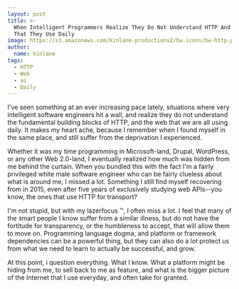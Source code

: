 ```yaml
---
layout: post
title: >-
  When Intelligent Programmers Realize They Do Not Understand HTTP And The Web
  That They Use Daily
image: https://s3.amazonaws.com/kinlane-productions2/bw-icons/bw-http.png
author:
  name: kinlane
tags:
  - HTTP
  - Web
  - ai
  - Daily
---
```

I've seen something at an ever increasing pace lately, situations where very intelligent software engineers hit a wall, and realize they do not understand the fundamental building blocks of HTTP, and the web that we are all using daily. It makes my heart ache, because I remember when I found myself in the same place, and still suffer from the deprivation I experienced.

Whether it was my time programming in Microsoft-land, Drupal, WordPress, or any other Web 2.0-land, I eventually realized how much was hidden from me behind the curtain. When you bundled this with the fact I'm a fairly privileged white male software engineer who can be fairly clueless about what is around me, I missed a lot. Something I still find myself recovering from in 2015, even after five years of exclusively studying web APIs--you know, the ones that use HTTP for transport? 

I'm not stupid, but with my lazerfocus ™, I often miss a lot. I feel that many of the smart people I know suffer from a similar illness, but do not have the fortitude for transparency, or the humbleness to accept, that will allow them to move on. Programming language dogma, and platform or framework dependencies can be a powerful thing, but they can also do a lot protect us from what we need to learn to actually be successful, and grow.

At this point, i question everything. What I know. What a platform might be hiding from me, to sell back to me as feature, and what is the bigger picture of the Internet that I use everyday, and often take for granted.